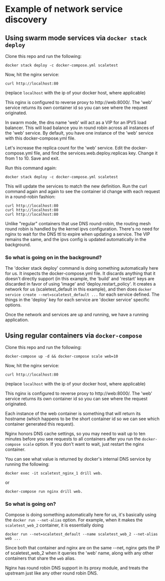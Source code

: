 # Example of network service discovery

## Using swarm mode services via `docker stack deploy`

Clone this repo and run the following:

    docker stack deploy -c docker-compose.yml scaletest

Now, hit the nginx service:

    curl http://localhost:80

(replace `localhost` with the ip of your docker host, where applicable)

This nginx is configured to reverse proxy to http://web:8000/. The 'web' service returns its own container id so you can see where the request originated.

In swarm mode, the dns name 'web' will act as a VIP for an IPVS load balancer. This will load balance you in round robin across all instances of the 'web' service. By default, you have one instance of the 'web' service with this docker-compose.yml file.

Let's increase the replica count for the 'web' service. Edit the docker-compose.yml file, and find the services.web.deploy.replicas key. Change it from 1 to 10. Save and exit.

Run this command again:

    docker stack deploy -c docker-compose.yml scaletest

This will update the services to match the new definition. Run the curl command again and again to see the container id change with each request in a round-robin fashion:

    curl http://localhost:80
    curl http://localhost:80
    curl http://localhost:80

Unlike "regular" containers that use DNS round-robin, the routing mesh round robin is handled by the kernel ipvs configuration. There's no need for nginx to wait for the DNS ttl to expire when updating a service. The VIP remains the same, and the ipvs config is updated automatically in the background.

### So what is going on in the background?

The 'docker stack deploy' command is doing something automatically here for us. It inspects the docker-compose.yml file. It discards anything that it doesn't directly support (in this example, the 'build' and 'restart' keys are discarded in favor of using 'image' and 'deploy.restart\_policy'. It creates a network for us (scaletest\_default in this example), and then does `docker service create --net=scaletest_default ...` for each service defined. The things in the 'deploy' key for each service are 'docker service' specific options.

Once the network and services are up and running, we have a running application.


## Using regular containers via `docker-compose`

Clone this repo and run the following:

    docker-compose up -d && docker-compose scale web=10

Now, hit the nginx service:

    curl http://localhost:80

(replace `localhost` with the ip of your docker host, where applicable)

This nginx is configured to reverse proxy to http://web:8000/. The 'web' service returns its own container id so you can see where the request originated.

Each instance of the web container is something that will return its hostname (which happens to be the short container id so we can see which container generated this request).

Nginx honors DNS cache settings, so you may need to wait up to ten minutes before you see requests to all containers after you run the `docker-compose scale` option. If you don't want to wait, just restart the nginx container.

You can see what value is returned by docker's internal DNS service by running the following:

    docker exec -it scaletest_nginx_1 drill web.

or

    docker-compose run nginx drill web.

### So what is going on?

Compose is doing something automatically here for us, it's basically using the `docker run --net-alias` option. For example, when it makes the `scaletest_web_2` container, it is essentially doing

    docker run --net=scaletest_default --name scaletest_web_2 --net-alias web ...

Since both that container and nginx are on the same --net, nginx gets the IP of scaletest_web_2 when it queries the 'web' name, along with any other containers that share the `web` alias.

Nginx has round robin DNS support in its proxy module, and treats the upstream just like any other round robin DNS.
